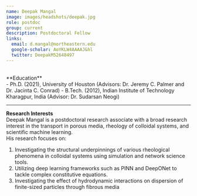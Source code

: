 ```yaml
---
name: Deepak Mangal
image: images/headshots/deepak.jpg
role: postdoc
group: current
description: Postdoctoral Fellow
links:
  email: d.mangal@northeastern.edu
  google-scholar: AoYKLW4AAAAJ&hl
  twitter: DeepakM52648497
---
```

<br>
**Education**
<br>
- Ph.D. (2021), University of Houston (Advisors: Dr. Jeremy C. Palmer and Dr. Jacinta C. Conrad)
- B.Tech. (2012), Indian Institute of Technology Kharagpur, India (Advisor: Dr. Sudarsan Neogi)
<br>
<hr>

**Research Interests**
<br>
Deepak Mangal is a postdoctoral research associate with a broad research interest in the transport in porous media, rheology of colloidal systems, and scientific machine learning.
<br>
His research focuses on:
1. Investigating the structural underpinnings of various rheological phenomena in colloidal systems using simulation and network science tools.
2. Utilizing deep learning frameworks such as PINN and DeepONet to tackle complex constitutive equations.
3. Investigating the effect of hydrodynamic interactions on dispersion of finite-sized particles through fibrous media
<br>
